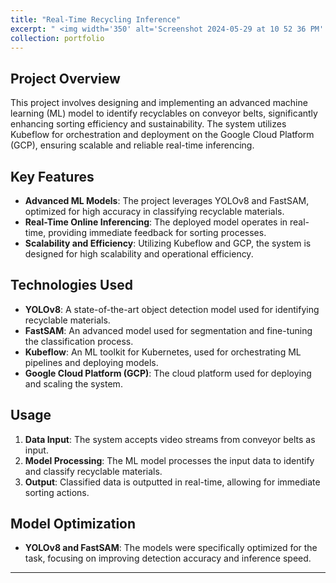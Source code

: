 ```yaml
---
title: "Real-Time Recycling Inference"
excerpt: " <img width='350' alt='Screenshot 2024-05-29 at 10 52 36 PM' src='https://github.com/MiladSoleymani/Milad-Soleymani/assets/78655282/32942f36-c606-446a-a8bd-237ec3939ac9'> <br/> <br/> Designing and implementing an advanced ML model for identifying recyclables on <br/> conveyor belts using Kubeflow and Google Cloud Platform (GCP), enhancing sorting <br/> efficiency and sustainability. We used YOLOv8 and FastSAM, optimizing them for our specific task. <br/> Successfully deployed the model for real-time online inferencing, achieving an accurate model for  <br/> classification material. <br/> [KeyLead Health](https://keyleadhealth.com/), Australia"
collection: portfolio
---
```


## Project Overview

This project involves designing and implementing an advanced machine learning (ML) model to identify recyclables on conveyor belts, significantly enhancing sorting efficiency and sustainability. The system utilizes Kubeflow for orchestration and deployment on the Google Cloud Platform (GCP), ensuring scalable and reliable real-time inferencing.

## Key Features

- **Advanced ML Models**: The project leverages YOLOv8 and FastSAM, optimized for high accuracy in classifying recyclable materials.
- **Real-Time Online Inferencing**: The deployed model operates in real-time, providing immediate feedback for sorting processes.
- **Scalability and Efficiency**: Utilizing Kubeflow and GCP, the system is designed for high scalability and operational efficiency.

## Technologies Used

- **YOLOv8**: A state-of-the-art object detection model used for identifying recyclable materials.
- **FastSAM**: An advanced model used for segmentation and fine-tuning the classification process.
- **Kubeflow**: An ML toolkit for Kubernetes, used for orchestrating ML pipelines and deploying models.
- **Google Cloud Platform (GCP)**: The cloud platform used for deploying and scaling the system.

## Usage

1. **Data Input**: The system accepts video streams from conveyor belts as input.
2. **Model Processing**: The ML model processes the input data to identify and classify recyclable materials.
3. **Output**: Classified data is outputted in real-time, allowing for immediate sorting actions.

## Model Optimization

- **YOLOv8 and FastSAM**: The models were specifically optimized for the task, focusing on improving detection accuracy and inference speed.
---
